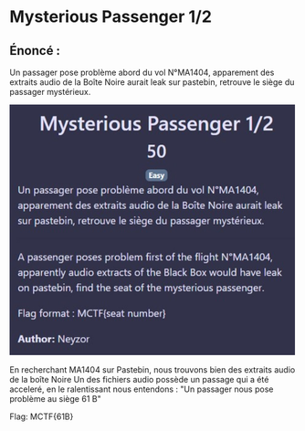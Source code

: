# Mysterious Passenger 1/2

## Énoncé :

Un passager pose problème abord du vol N°MA1404, apparement des extraits audio de la Boîte Noire aurait leak sur pastebin, retrouve le siège du passager mystérieux.

<img alt="enonce" src="enonce.jpg" width=500>

En recherchant MA1404 sur Pastebin, nous trouvons bien des extraits audio de la boîte Noire
Un des fichiers audio possède un passage qui a été acceleré, en le ralentissant nous entendons : "Un passager nous pose problème au siège 61 B"

Flag: MCTF{61B}
